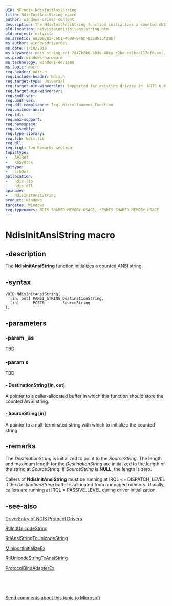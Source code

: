 ```yaml
---
UID: NF:ndis.NdisInitAnsiString
title: NdisInitAnsiString macro
author: windows-driver-content
description: The NdisInitAnsiString function initializes a counted ANSI string.
old-location: netvista\ndisinitansistring.htm
old-project: netvista
ms.assetid: e8209781-36b1-4008-94bb-82bdb16f20bf
ms.author: windowsdriverdev
ms.date: 1/18/2018
ms.keywords: ndis_string_ref_2d47b8b6-3b3e-48ca-a2be-ee1bca117ef6.xml, ndis/NdisInitAnsiString, NdisInitAnsiString, NdisInitAnsiString macro [Network Drivers Starting with Windows Vista], netvista.ndisinitansistring
ms.prod: windows-hardware
ms.technology: windows-devices
ms.topic: macro
req.header: ndis.h
req.include-header: Ndis.h
req.target-type: Universal
req.target-min-winverclnt: Supported for existing drivers in  NDIS 6.0 and later, but new drivers should use RtlInitString instead.
req.target-min-winversvr: 
req.kmdf-ver: 
req.umdf-ver: 
req.ddi-compliance: Irql_Miscellaneous_Function
req.unicode-ansi: 
req.idl: 
req.max-support: 
req.namespace: 
req.assembly: 
req.type-library: 
req.lib: Ndis.lib
req.dll: 
req.irql: See Remarks section
topictype:
-	APIRef
-	kbSyntax
apitype:
-	LibDef
apilocation:
-	ndis.lib
-	ndis.dll
apiname:
-	NdisInitAnsiString
product: Windows
targetos: Windows
req.typenames: NDIS_SHARED_MEMORY_USAGE, *PNDIS_SHARED_MEMORY_USAGE
---
```


# NdisInitAnsiString macro


## -description


The 
  <b>NdisInitAnsiString</b> function initializes a counted ANSI string.


## -syntax


````
VOID NdisInitAnsiString(
  [in, out] PANSI_STRING DestinationString,
  [in]      PCSTR        SourceString
);
````


## -parameters




### -param _as

TBD


### -param s

TBD




#### - DestinationString [in, out]

A pointer to a caller-allocated buffer in which this function should store the counted ANSI
     string.


#### - SourceString [in]

A pointer to a null-terminated string with which to initialize the counted string.


## -remarks


The 
    <i>DestinationString</i> is initialized to point to the 
    <i>SourceString</i>. The length and maximum length for the 
    <i>DestinationString</i> are initialized to the length of the string at 
    <i>SourceString</i>. If 
    <i>SourceString</i> is <b>NULL</b>, the length is zero.

Callers of 
    <b>NdisInitAnsiString</b> must be running at IRQL &lt;= DISPATCH_LEVEL if the 
    <i>DestinationString</i> buffer is allocated from nonpaged memory. Usually, callers are running at IRQL =
    PASSIVE_LEVEL during driver initialization.



## -see-also

<a href="https://msdn.microsoft.com/en-us/library/gg156036.aspx">DriverEntry of NDIS Protocol
   Drivers</a>

<a href="..\wdm\nf-wdm-rtlinitunicodestring.md">RtlInitUnicodeString</a>

<a href="..\wdm\nf-wdm-rtlansistringtounicodestring.md">RtlAnsiStringToUnicodeString</a>

<a href="..\ndis\nc-ndis-miniport_initialize.md">MiniportInitializeEx</a>

<a href="..\wdm\nf-wdm-rtlunicodestringtoansistring.md">RtlUnicodeStringToAnsiString</a>

<a href="..\ndis\nc-ndis-protocol_bind_adapter_ex.md">ProtocolBindAdapterEx</a>

 

 

<a href="mailto:wsddocfb@microsoft.com?subject=Documentation%20feedback [netvista\netvista]:%20NdisInitAnsiString macro%20 RELEASE:%20(1/18/2018)&amp;body=%0A%0APRIVACY STATEMENT%0A%0AWe use your feedback to improve the documentation. We don't use your email address for any other purpose, and we'll remove your email address from our system after the issue that you're reporting is fixed. While we're working to fix this issue, we might send you an email message to ask for more info. Later, we might also send you an email message to let you know that we've addressed your feedback.%0A%0AFor more info about Microsoft's privacy policy, see http://privacy.microsoft.com/en-us/default.aspx." title="Send comments about this topic to Microsoft">Send comments about this topic to Microsoft</a>

